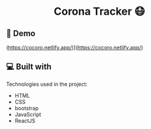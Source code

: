 <h1 align="center" id="title">Corona Tracker 😷</h1>

<h2>🚀 Demo</h2>

(https://cocoro.netlify.app/)](https://cocoro.netlify.app/)

  
<h2>💻 Built with</h2>

Technologies used in the project:

*   HTML
*   CSS
*   bootstrap
*   JavaScript
*   ReactJS
